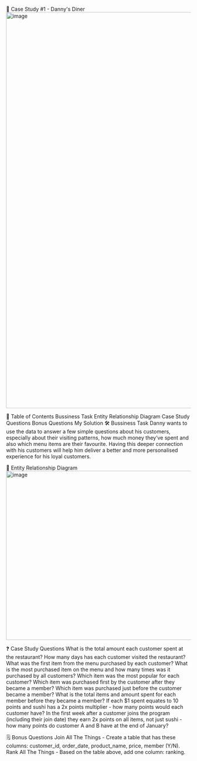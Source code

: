 
🍜 Case Study #1 - Danny's Diner
<img width="1080" height="1080" alt="image" src="https://github.com/user-attachments/assets/f6e7ca5a-d649-4e63-8bc5-8fe4c755c39a" />


📕 Table of Contents
Bussiness Task
Entity Relationship Diagram
Case Study Questions
Bonus Questions
My Solution
🛠️ Bussiness Task
Danny wants to use the data to answer a few simple questions about his customers, especially about their visiting patterns, how much money they’ve spent and also which menu items are their favourite. Having this deeper connection with his customers will help him deliver a better and more personalised experience for his loyal customers.

🔐 Entity Relationship Diagram
<img width="807" height="461" alt="image" src="https://github.com/user-attachments/assets/58a8200e-0443-429e-877e-7764345bc7de" />


❓ Case Study Questions
What is the total amount each customer spent at the restaurant?
How many days has each customer visited the restaurant?
What was the first item from the menu purchased by each customer?
What is the most purchased item on the menu and how many times was it purchased by all customers?
Which item was the most popular for each customer?
Which item was purchased first by the customer after they became a member?
Which item was purchased just before the customer became a member?
What is the total items and amount spent for each member before they became a member?
If each $1 spent equates to 10 points and sushi has a 2x points multiplier - how many points would each customer have?
In the first week after a customer joins the program (including their join date) they earn 2x points on all items, not just sushi - how many points do customer A and B have at the end of January?

🗒️ Bonus Questions
Join All The Things - Create a table that has these columns: customer_id, order_date, product_name, price, member (Y/N).
Rank All The Things - Based on the table above, add one column: ranking.
